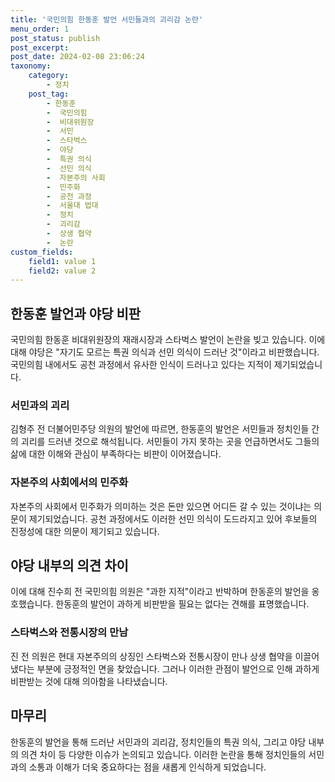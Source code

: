 ```yaml
---
title: '국민의힘 한동훈 발언 서민들과의 괴리감 논란'
menu_order: 1
post_status: publish
post_excerpt: 
post_date: 2024-02-08 23:06:24
taxonomy:
    category:
        - 정치
    post_tag:
        - 한동훈
        -  국민의힘
        -  비대위원장
        -  서민
        -  스타벅스
        -  야당
        -  특권 의식
        -  선민 의식
        -  자본주의 사회
        -  민주화
        -  공천 과정
        -  서울대 법대
        -  정치
        -  괴리감
        -  상생 협약
        -  논란
custom_fields:
    field1: value 1
    field2: value 2
---
```


## 한동훈 발언과 야당 비판
국민의힘 한동훈 비대위원장의 재래시장과 스타벅스 발언이 논란을 빚고 있습니다. 이에 대해 야당은 "자기도 모르는 특권 의식과 선민 의식이 드러난 것"이라고 비판했습니다. 국민의힘 내에서도 공천 과정에서 유사한 인식이 드러나고 있다는 지적이 제기되었습니다.
### 서민과의 괴리
김형주 전 더불어민주당 의원의 발언에 따르면, 한동훈의 발언은 서민들과 정치인들 간의 괴리를 드러낸 것으로 해석됩니다. 서민들이 가지 못하는 곳을 언급하면서도 그들의 삶에 대한 이해와 관심이 부족하다는 비판이 이어졌습니다.
### 자본주의 사회에서의 민주화
자본주의 사회에서 민주화가 의미하는 것은 돈만 있으면 어디든 갈 수 있는 것이냐는 의문이 제기되었습니다. 공천 과정에서도 이러한 선민 의식이 도드라지고 있어 후보들의 진정성에 대한 의문이 제기되고 있습니다.
## 야당 내부의 의견 차이
이에 대해 진수희 전 국민의힘 의원은 "과한 지적"이라고 반박하며 한동훈의 발언을 옹호했습니다. 한동훈의 발언이 과하게 비판받을 필요는 없다는 견해를 표명했습니다.
### 스타벅스와 전통시장의 만남
진 전 의원은 현대 자본주의의 상징인 스타벅스와 전통시장이 만나 상생 협약을 이끌어냈다는 부분에 긍정적인 면을 찾았습니다. 그러나 이러한 관점이 발언으로 인해 과하게 비판받는 것에 대해 의아함을 나타냈습니다.
## 마무리
한동훈의 발언을 통해 드러난 서민과의 괴리감, 정치인들의 특권 의식, 그리고 야당 내부의 의견 차이 등 다양한 이슈가 논의되고 있습니다. 이러한 논란을 통해 정치인들의 서민과의 소통과 이해가 더욱 중요하다는 점을 새롭게 인식하게 되었습니다.
